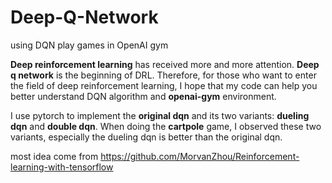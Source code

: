 # Deep-Q-Network
using DQN play games in OpenAI gym

**Deep reinforcement learning** has received more and more attention. **Deep q network** is the beginning of DRL. Therefore, for those who want to enter the field of deep reinforcement learning, I hope that my code can help you better understand DQN algorithm and **openai-gym** environment.

I use pytorch to implement the **original dqn** and its two variants: **dueling dqn** and **double dqn**. When doing the **cartpole** game, I observed these two variants, especially the dueling dqn is better than the original dqn.

most idea come from https://github.com/MorvanZhou/Reinforcement-learning-with-tensorflow
